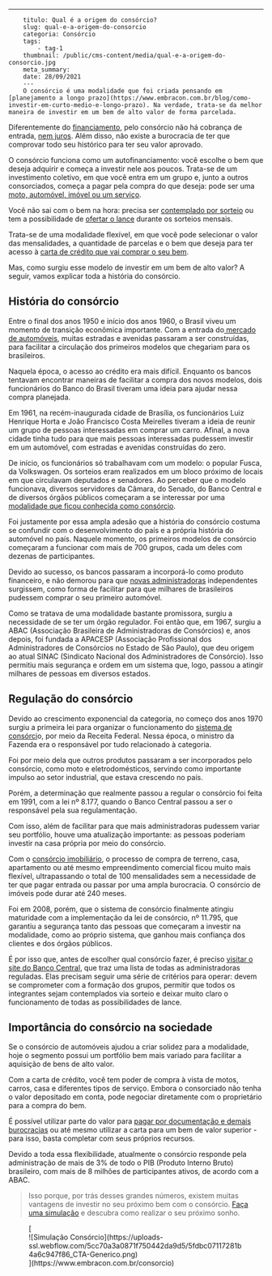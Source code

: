 ---
        titulo: Qual é a origem do consórcio?
        slug: qual-e-a-origem-do-consorcio
        categoria: Consórcio
        tags:
            - tag-1
        thumbnail: /public/cms-content/media/qual-e-a-origem-do-consorcio.jpg
        meta_summary: 
        date: 28/09/2021
        ---
        O consórcio é uma modalidade que foi criada pensando em [planejamento a longo prazo](https://www.embracon.com.br/blog/como-investir-em-curto-medio-e-longo-prazo). Na verdade, trata-se da melhor maneira de investir em um bem de alto valor de forma parcelada.

Diferentemente do [financiamento](https://www.embracon.com.br/blog/financiamento-ou-consorcio-o-que-e-melhor-na-compra-de-um-imovel), pelo consórcio não há cobrança de entrada, [nem juros](https://www.embracon.com.br/blog/consorcio-nao-tem-juros-entenda). Além disso, não existe a burocracia de ter que comprovar todo seu histórico para ter seu valor aprovado.

O consórcio funciona como um autofinanciamento: você escolhe o bem que deseja adquirir e começa a investir nele aos poucos. Trata-se de um investimento coletivo, em que você entra em um grupo e, junto a outros consorciados, começa a pagar pela compra do que deseja: pode ser uma [moto, automóvel, imóvel ou um serviço](https://www.embracon.com.br/blog/confira-10-vantagens-indiscutiveis-do-consorcio).

Você não sai com o bem na hora: precisa ser [contemplado por sorteio](https://www.embracon.com.br/conhecaoconsorcio/como-sao-realizados-os-sorteios-nas-assembleias) ou tem a possibilidade de [ofertar o lance](https://www.embracon.com.br/blog/como-funcionam-os-tipos-de-lances-no-consorcio) durante os sorteios mensais.

Trata-se de uma modalidade flexível, em que você pode selecionar o valor das mensalidades, a quantidade de parcelas e o bem que deseja para ter acesso à [carta de crédito que vai comprar o seu bem](https://www.embracon.com.br/blog/tudo-o-que-voce-precisa-saber-sobre-a-carta-de-credito-de-consorcios).

Mas, como surgiu esse modelo de investir em um bem de alto valor? A seguir, vamos explicar toda a história do consórcio.

História do consórcio
---------------------

Entre o final dos anos 1950 e início dos anos 1960, o Brasil viveu um momento de transição econômica importante. Com a entrada do[ mercado de automóveis](https://www.embracon.com.br/blog/afinal-quais-sao-os-carros-mais-economicos-do-mercado), muitas estradas e avenidas passaram a ser construídas, para facilitar a circulação dos primeiros modelos que chegariam para os brasileiros.

Naquela época, o acesso ao crédito era mais difícil. Enquanto os bancos tentavam encontrar maneiras de facilitar a compra dos novos modelos, dois funcionários do Banco do Brasil tiveram uma ideia para ajudar nessa compra planejada.

Em 1961, na recém-inaugurada cidade de Brasília, os funcionários Luiz Henrique Horta e João Francisco Costa Meirelles tiveram a ideia de reunir um grupo de pessoas interessadas em comprar um carro. Afinal, a nova cidade tinha tudo para que mais pessoas interessadas pudessem investir em um automóvel, com estradas e avenidas construídas do zero.

De início, os funcionários só trabalhavam com um modelo: o popular Fusca, da Volkswagen. Os sorteios eram realizados em um bloco próximo de locais em que circulavam deputados e senadores. Ao perceber que o modelo funcionava, diversos servidores da Câmara, do Senado, do Banco Central e de diversos órgãos públicos começaram a se interessar por uma [modalidade que ficou conhecida como consórcio](https://www.embracon.com.br/blog/afinal-o-que-e-o-consorcio).

Foi justamente por essa ampla adesão que a história do consórcio costuma se confundir com o desenvolvimento do país e a própria história do automóvel no país. Naquele momento, os primeiros modelos de consórcio começaram a funcionar com mais de 700 grupos, cada um deles com dezenas de participantes.

Devido ao sucesso, os bancos passaram a incorporá-lo como produto financeiro, e não demorou para que [novas administradoras](https://www.embracon.com.br/blog/afinal-o-que-uma-administradora-de-consorcio-faz) independentes surgissem, como forma de facilitar para que milhares de brasileiros pudessem comprar o seu primeiro automóvel.

Como se tratava de uma modalidade bastante promissora, surgiu a necessidade de se ter um órgão regulador. Foi então que, em 1967, surgiu a ABAC (Associação Brasileira de Administradoras de Consórcios) e, anos depois, foi fundada a APACESP (Associação Profissional dos Administradores de Consórcios no Estado de São Paulo), que deu origem ao atual SINAC (Sindicato Nacional dos Administradores de Consórcio). Isso permitiu mais segurança e ordem em um sistema que, logo, passou a atingir milhares de pessoas em diversos estados.

Regulação do consórcio
----------------------

Devido ao crescimento exponencial da categoria, no começo dos anos 1970 surgiu a primeira lei para organizar o funcionamento do [sistema de consórci](https://www.embracon.com.br/blog/quando-o-consorcio-e-uma-boa-opcao)o, por meio da Receita Federal. Nessa época, o ministro da Fazenda era o responsável por tudo relacionado à categoria.

Foi por meio dela que outros produtos passaram a ser incorporados pelo consórcio, como moto e eletrodomésticos, servindo como importante impulso ao setor industrial, que estava crescendo no país.

Porém, a determinação que realmente passou a regular o consórcio foi feita em 1991, com a lei nº 8.177, quando o Banco Central passou a ser o responsável pela sua regulamentação.

Com isso, além de facilitar para que mais administradoras pudessem variar seu portfólio, houve uma atualização importante: as pessoas poderiam investir na casa própria por meio do consórcio.

Com o [consórcio imobiliário](https://www.embracon.com.br/blog/guia-completo-consorcio-imobiliario), o processo de compra de terreno, casa, apartamento ou até mesmo empreendimento comercial ficou muito mais flexível, ultrapassando o total de 100 mensalidades sem a necessidade de ter que pagar entrada ou passar por uma ampla burocracia. O consórcio de imóveis pode durar até 240 meses.

Foi em 2008, porém, que o sistema de consórcio finalmente atingiu maturidade com a implementação da lei de consórcio, nº 11.795, que garantiu a segurança tanto das pessoas que começaram a investir na modalidade, como ao próprio sistema, que ganhou mais confiança dos clientes e dos órgãos públicos.

É por isso que, antes de escolher qual consórcio fazer, é preciso [visitar o site do Banco Central](https://www3.bcb.gov.br/ranking/consorcio.do), que traz uma lista de todas as administradoras reguladas. Elas precisam seguir uma série de critérios para operar: devem se comprometer com a formação dos grupos, permitir que todos os integrantes sejam contemplados via sorteio e deixar muito claro o funcionamento de todas as possibilidades de lance.

Importância do consórcio na sociedade
-------------------------------------

Se o consórcio de automóveis ajudou a criar solidez para a modalidade, hoje o segmento possui um portfólio bem mais variado para facilitar a aquisição de bens de alto valor.

Com a carta de crédito, você tem poder de compra à vista de motos, carros, casa e diferentes tipos de serviço. Embora o consorciado não tenha o valor depositado em conta, pode negociar diretamente com o proprietário para a compra do bem.

É possível utilizar parte do valor para [pagar por documentação e demais burocracias](https://www.embracon.com.br/blog/qual-e-a-documentacao-necessaria-para-a-compra-de-um-imovel) ou até mesmo utilizar a carta para um bem de valor superior - para isso, basta completar com seus próprios recursos.

Devido a toda essa flexibilidade, atualmente o consórcio responde pela administração de mais de 3% de todo o PIB (Produto Interno Bruto) brasileiro, com mais de 8 milhões de participantes ativos, de acordo com a ABAC.

> Isso porque, por trás desses grandes números, existem muitas vantagens de investir no seu próximo bem com o consórcio. [Faça uma simulação](https://www.embracon.com.br/consorcio) e descubra como realizar o seu próximo sonho.

<figure class="w-richtext-figure-type-image w-richtext-align-center">[<div>![Simulação Consórcio](https://uploads-ssl.webflow.com/5cc70a3a0871f750442da9d5/5fdbc07117281b4a6c947f86_CTA-Generico.png)</div>](https://www.embracon.com.br/consorcio)</figure>
        